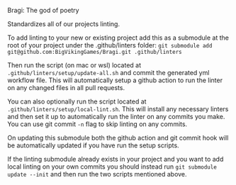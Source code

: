 Bragi:  The god of poetry

Standardizes all of our projects linting.

To add linting to your new or existing project add this as a submodule at the root of your project under the .github/linters folder:
`git submodule add git@github.com:BigVikingGames/Bragi.git .github/linters`

Then run the script (on mac or wsl) located at `.github/linters/setup/update-all.sh` and commit the generated yml workflow file.
This will automatically setup a github action to run the linter on any changed files in all pull requests.

You can also optionally run the script located at `.github/linters/setup/local-lint.sh`.
This will install any necessary linters and then set it up to automatically run the linter on any commits you make.
You can use git commit `-n` flag to skip linting on any commits.

On updating this submodule both the github action and git commit hook will be automatically updated if you have run the setup scripts.


If the linting submodule already exists in your project and you want to add local linting on your own commits you should instead run `git submodule update --init` and then run the two scripts mentioned above.